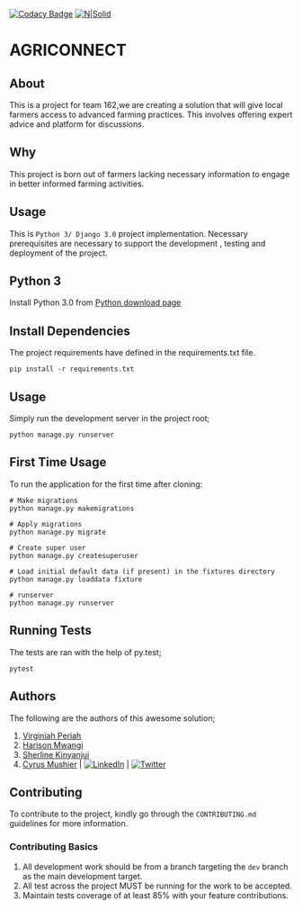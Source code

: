 [![Codacy Badge](https://api.codacy.com/project/badge/Grade/d796a571f46d461a92d142b022cc63a4)](https://app.codacy.com/gh/BuildForSDG/Team-162--Improve-agriculture-?utm_source=github.com&utm_medium=referral&utm_content=BuildForSDG/Team-162--Improve-agriculture-&utm_campaign=Badge_Grade_Dashboard)
[![N|Solid](http://www.undp.org/content/dam/undp/sdg/sdg-header-en.png)](https://docs.google.com/presentation/d/1YioOEE9Mke9xQr1m_pV0T9XPZu1xbXiqnFFs_XCfD9o/edit#slide=id.g747becbb5f_5_36)

# AGRICONNECT

## About

This is a project for team 162,we are creating a solution that will give local farmers access to advanced farming
 practices. This involves offering expert advice and platform for discussions.
 
 ## Why
 
 This project is born out of farmers lacking necessary information to engage in better informed farming activities.
 
 ## Usage
 This is  `Python 3/ Django 3.0` project implementation. Necessary prerequisites are necessary to support the development
 , testing and deployment of the project.
 
 Python 3
 --------
 
 Install Python 3.0 from [Python download page](https://www.python.org/downloads/)
    
 Install Dependencies
 --------------------
 
 The project requirements have defined in the requirements.txt file.
 
    pip install -r requirements.txt
    
 Usage
 -----
 
 Simply run the development server in the project root;
 
    python manage.py runserver
    
 First Time Usage
 ----------------
 
 To run the application for the first time after cloning:

	# Make migrations
	python manage.py makemigrations

	# Apply migrations
	python manage.py migrate
	
	# Create super user
	python manage.py createsuperuser

	# Load initial default data (if present) in the fixtures directory
	python manage.py loaddata fixture

	# runserver
	python manage.py runserver
 
 Running Tests
 -------------
 
 The tests are ran with the help of py.test;
 
    pytest
    
 ## Authors
 
 The following are the authors of this awesome solution;
 
 1. [Virginiah Periah](https://github.com/virginiah894)
 2. [Harison Mwangi](https://github.com/Harison-Mwangi)
 3. [Sherline Kinyanjui](https://github.com/sherlinekinyanjui)
 4. [Cyrus Mushier](https://github.com/cymushier) | 
 [![LinkedIn](https://cdnjs.cloudflare.com/ajax/libs/webicons/2.0.0/webicons/webicon-linkedin-s.png)](https://www.linkedin.com/in/mushierc/) | 
 [![Twitter](https://cdnjs.cloudflare.com/ajax/libs/webicons/2.0.0/webicons/webicon-twitter-s.png)](https://twitter.com/cymushier)
    
 ## Contributing
 
 To contribute to the project, kindly go through the `CONTRIBUTING.md` guidelines for more information.
 
 ### Contributing Basics
 
 1. All development work should be from a branch targeting the `dev` branch as the main development target.
 2. All test across the project MUST be running for the work to be accepted.
 3. Maintain tests coverage of at least 85% with your feature contributions.

